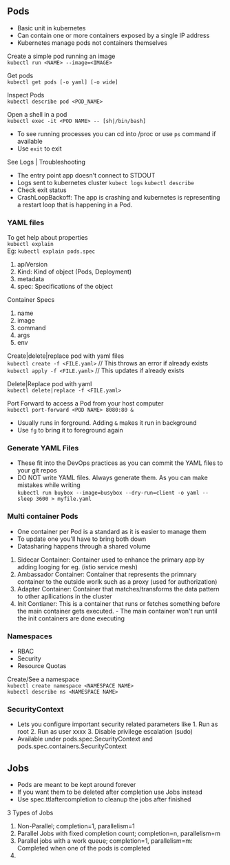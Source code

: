 
## Pods
- Basic unit in kubernetes
- Can contain one or more containers exposed by a single IP address
- Kubernetes manage pods not containers themselves

Create a simple pod running an image <br>
`kubectl run <NAME> --image=<IMAGE>`

Get pods <br>
`kubectl get pods [-o yaml] [-o wide]`

Inspect Pods <br>
`kubectl describe pod <POD_NAME>`

Open a shell in a pod <br>
`kubectl exec -it <POD NAME> -- [sh|/bin/bash]`
- To see running processes you can cd into /proc or use `ps` command if available
- Use `exit` to exit 

See Logs | Troubleshooting
- The entry point app doesn't connect to STDOUT
- Logs sent to kubernetes cluster
`kubect logs`
`kubectl describe`
- Check exit status
- CrashLoopBackoff: The app is crashing and kubernetes is representing a restart loop that is happening in a Pod.

### YAML files

To get help about properties <br>
`kubectl explain` <br>
Eg: `kubectl explain pods.spec`

1. apiVersion
2. Kind: Kind of object (Pods, Deployment)
3. metadata
4. spec: Specifications of the object

Container Specs
1. name
2. image
3. command
4. args
5. env

Create|delete|replace pod with yaml files<br>
`kubectl create -f <FILE.yaml>` // This throws an error if already exists <br>
`kubectl apply -f <FILE.yaml>` // This updates if already exists

Delete|Replace pod with yaml<br>
`kubectl delete|replace -f <FILE.yaml>`

Port Forward to access a Pod from your host computer <br>
`kubectl port-forward <POD NAME> 8080:80 &`
- Usually runs in forground. Adding `&` makes it run in background
- Use `fg` to bring it to foreground again

### Generate YAML Files
- These fit into the DevOps practices as you can commit the YAML files to your git repos
- DO NOT write YAML files. Always generate them. As you can make mistakes while writing <br>
`kubectl run buybox --image=busybox --dry-run=client -o yaml -- sleep 3600 > myfile.yaml` 

### Multi container Pods
- One container per Pod is a standard as it is easier to manage them
- To update one you'll have to bring both down
- Datasharing happens through a shared volume

1. Sidecar Container: Container used to enhance the primary app by adding looging for eg. (istio service mesh)
2. Ambassador Container: Container that represents the primnary container to the outside worlk such as a proxy (used for authorization)
3. Adapter Container: Container that matches/transforms the data pattern to other apllications in the cluster
4. Init Contianer: This is a container that runs or fetches something before the main container gets executed.
            - The main container won't run until the init containers are done executing


### Namespaces
- RBAC
- Security
- Resource Quotas

Create/See a namespace <br>
`kubectl create namespace <NAMESPACE NAME>` <br>
`kubectl describe ns <NAMESPACE NAME>`

### SecurityContext
- Lets you configure important security related parameters like 
            1. Run as root
            2. Run as user xxxx
            3. Disable privilege escalation (sudo)
- Available under pods.spec.SecurityContext and pods.spec.containers.SecurityContext

## Jobs

- Pods are meant to be kept around forever
- If you want them to be deleted after completion use Jobs instead
- Use spec.ttlaftercompletion to cleanup the jobs after finished

3 Types of Jobs <br>
1. Non-Parallel;  completion=1, parallelism=1
2. Parallel Jobs with fixed completion count; completion=n, parallelism=m
3. Parallel jobs with a work queue; completion=1, parallelism=m: Completed when one of the pods is completed
4. 
